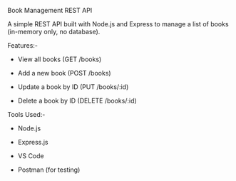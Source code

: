 Book Management REST API

A simple REST API built with Node.js and Express to manage a list of books (in-memory only, no database).

  Features:-

- View all books (GET /books)
  
- Add a new book (POST /books)
 
- Update a book by ID (PUT /books/:id)
 
- Delete a book by ID (DELETE /books/:id)

 Tools Used:-

- Node.js
  
- Express.js
 
- VS Code
  
- Postman (for testing)


